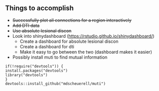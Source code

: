 ## Things to accomplish

 - ~~Successfully plot all connections for a region interactively~~
 - ~~Add DTI data~~
 - ~~Use absolute lesional discon~~
 - Look into shinydashboard (https://rstudio.github.io/shinydashboard/)
	- Create a dashboard for absolute lesional discon
	- Create a dashboard for dti
	- Make it easy to go between the two (dashboard makes it easier)
 - Possibly install muti to find mutual information
```{r}
if(!require("devtools")) {
install.packages("devtools")
library("devtools")
}
devtools::install_github("mdscheuerell/muti")
```
